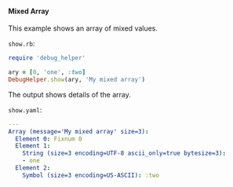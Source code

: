 #### Mixed Array

This example shows an array of mixed values.

```show.rb```:
```ruby
require 'debug_helper'

ary = [0, 'one', :two]
DebugHelper.show(ary, 'My mixed array')
```

The output shows details of the array.

```show.yaml```:
```yaml
---
Array (message='My mixed array' size=3):
  Element 0: Fixnum 0
  Element 1:
    String (size=3 encoding=UTF-8 ascii_only=true bytesize=3):
    - one
  Element 2:
    Symbol (size=3 encoding=US-ASCII): :two
```
